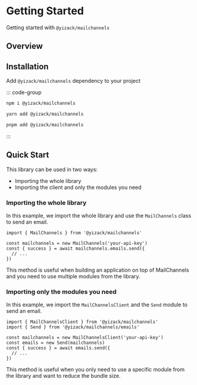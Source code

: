 # Getting Started

Getting started with `@yizack/mailchannels`

## Overview

<!-- @include: ../README.md#overview -->

## Installation

Add `@yizack/mailchannels` dependency to your project

::: code-group
```sh [npm]
npm i @yizack/mailchannels
```

```sh [yarn]
yarn add @yizack/mailchannels
```

```sh [pnpm]
pnpm add @yizack/mailchannels
```
:::

## Quick Start

This library can be used in two ways:
- Importing the whole library
- Importing the client and only the modules you need

### Importing the whole library

In this example, we import the whole library and use the `MailChannels` class to send an email.

```ts{1}
import { MailChannels } from '@yizack/mailchannels'

const mailchannels = new MailChannels('your-api-key')
const { success } = await mailchannels.emails.send({
  // ...
})
```

This method is useful when building an application on top of MailChannels and you need to use multiple modules from the library.

### Importing only the modules you need

In this example, we import the `MailChannelsClient` and the `Send` module to send an email.

```ts{1,2}
import { MailChannelsClient } from '@yizack/mailchannels'
import { Send } from '@yizack/mailchannels/emails'

const mailchannels = new MailChannelsClient('your-api-key')
const emails = new Send(mailchannels)
const { success } = await emails.send({
  // ...
})
```

This method is useful when you only need to use a specific module from the library and want to reduce the bundle size.
